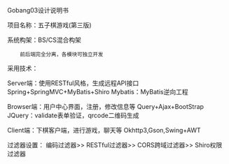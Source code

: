 Gobang03设计说明书


项目名称：五子棋游戏(第三版)

系统构架：BS/CS混合构架

		前后端完全分离，各模块可独立开发

采用技术：

Server端：使用RESTful风格，生成远程API接口
                Spring+SpringMVC+MyBatis+Shiro
		Mybatis：MyBatis逆向工程

Browser端：用户中心界面，注册，修改信息等
                 Query+Ajax+BootStrap
		JQuery：validate表单验证，qrcode二维码生成
	

Client端：下棋客户端，进行游戏，聊天等
                Okhttp3,Gson,Swing+AWT

过滤器设置：
                编码过滤器>> RESTful过滤器>> CORS跨域过滤器>> Shiro权限过滤器

